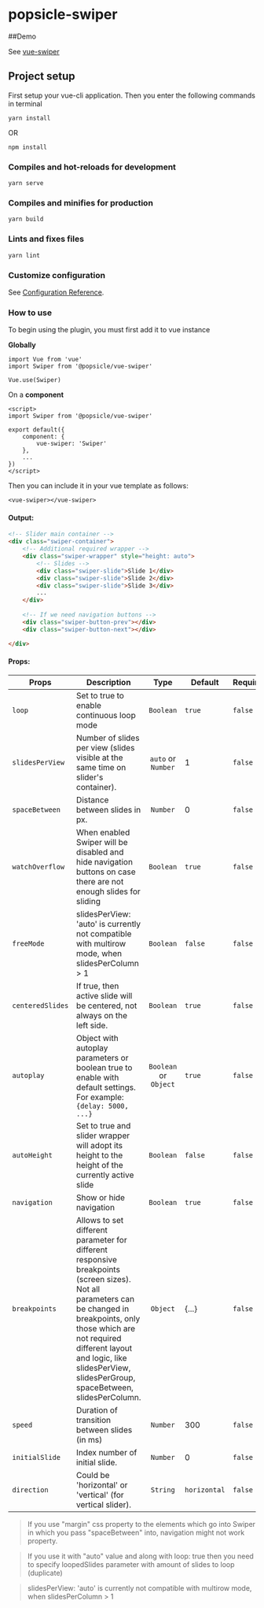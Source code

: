 # popsicle-swiper

##Demo

See [vue-swiper](https://5dfd333d31224447370b4f13--stupefied-roentgen-38fd99.netlify.com/)

## Project setup
First setup your vue-cli application. Then you enter the following commands in terminal
```
yarn install
```
OR
```
npm install
```

### Compiles and hot-reloads for development
```
yarn serve
```

### Compiles and minifies for production
```
yarn build
```

### Lints and fixes files
```
yarn lint
```

### Customize configuration
See [Configuration Reference](https://cli.vuejs.org/config/).


### How to use
To begin using the plugin, you must first add it to vue instance

**Globally**
```vuejs
import Vue from 'vue'
import Swiper from '@popsicle/vue-swiper'

Vue.use(Swiper)
```

On a **component**
```vuejs
<script>
import Swiper from '@popsicle/vue-swiper'

export default({
    component: {
        vue-swiper: 'Swiper'
    }, 
    ...
})
</script>
```
Then you can include it in your vue template as follows:
```vuejs
<vue-swiper></vue-swiper>
```
#### Output:
```html
<!-- Slider main container -->
<div class="swiper-container">
    <!-- Additional required wrapper -->
    <div class="swiper-wrapper" style="height: auto">
        <!-- Slides -->
        <div class="swiper-slide">Slide 1</div>
        <div class="swiper-slide">Slide 2</div>
        <div class="swiper-slide">Slide 3</div>
        ...
    </div>
   
    <!-- If we need navigation buttons -->
    <div class="swiper-button-prev"></div>
    <div class="swiper-button-next"></div>

</div>
```
#### Props:
|Props          |  Description| Type        |   Default |  Required |
|---------------|-----------  |:-------------:|-----------|-----------|
|`loop`           |Set to true to enable continuous loop mode|`Boolean`      |  `true`     | `false`   |
|`slidesPerView` |Number of slides per view (slides visible at the same time on slider's container).| `auto` or `Number` | 1     | `false`   |
|`spaceBetween` |Distance between slides in px. | `Number` | 0    | `false`   |
|`watchOverflow` |When enabled Swiper will be disabled and hide navigation buttons on case there are not enough slides for sliding| `Boolean` | `true`    | `false`   |
|`freeMode` |slidesPerView: 'auto' is currently not compatible with multirow mode, when slidesPerColumn > 1 | `Boolean` | `false`    | `false`   |
|`centeredSlides` |	If true, then active slide will be centered, not always on the left side. | `Boolean` | `true`    | `false`   |
|`autoplay` | 	Object with autoplay parameters or boolean true to enable with default settings. For example: `{delay: 5000, ...}`| `Boolean` or `Object` | `true`    | `false`   |
|`autoHeight` | 	Set to true and slider wrapper will adopt its height to the height of the currently active slide| `Boolean` | `false`    | `false`   |
|`navigation` | Show or hide navigation| `Boolean` | `true`    | `false`   |
|`breakpoints` | 	Allows to set different parameter for different responsive breakpoints (screen sizes). Not all parameters can be changed in breakpoints, only those which are not required different layout and logic, like slidesPerView, slidesPerGroup, spaceBetween, slidesPerColumn.| `Object` | {...}    | `false`   |
|`speed` | Duration of transition between slides (in ms)| `Number` | 300   | `false`   |
|`initialSlide` | 	Index number of initial slide.| `Number` | 0   | `false`   |
|`direction` | 		Could be 'horizontal' or 'vertical' (for vertical slider).| `String` | `horizontal`   | `false`   |

> If you use "margin" css property to the elements which go into Swiper in which you pass "spaceBetween" into, navigation might not work property.

> If you use it with "auto" value and along with loop: true then you need to specify loopedSlides parameter with amount of slides to loop (duplicate)

> slidesPerView: 'auto' is currently not compatible with multirow mode, when slidesPerColumn > 1

